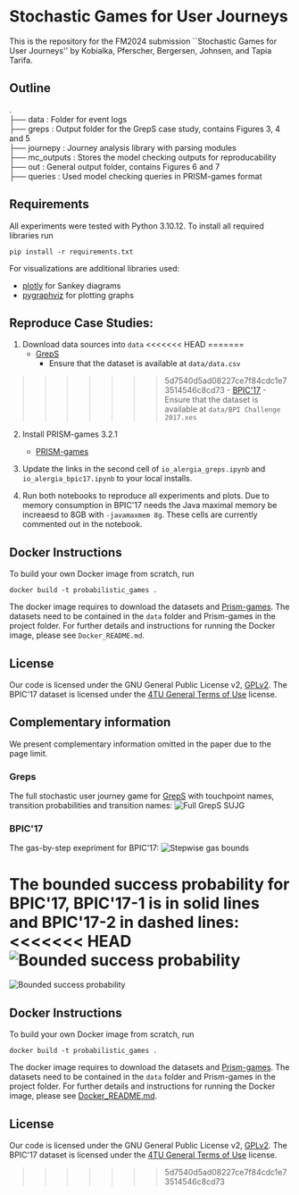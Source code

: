 # Stochastic Games for User Journeys
This is the repository for the FM2024 submission ``Stochastic Games for User Journeys'' by Kobialka, Pferscher, Bergersen, Johnsen, and Tapia Tarifa.

## Outline
.  
├── data : Folder for event logs  
├── greps : Output folder for the GrepS case study, contains Figures 3, 4 and 5  
├── journepy : Journey analysis library with parsing modules  
├── mc_outputs : Stores the model checking outputs for reproducability  
├── out : General output folder, contains Figures 6 and 7  
├── queries : Used model checking queries in PRISM-games format  


## Requirements
All experiments were tested with Python 3.10.12. To install all required libraries run
```
pip install -r requirements.txt
```
For visualizations are additional libraries used:
- [plotly](https://plotly.com/python/getting-started/) for Sankey diagrams
- [pygraphviz](https://pygraphviz.github.io/documentation/stable/install.html) for plotting graphs

## Reproduce Case Studies:

1. Download data sources into `data`
<<<<<<< HEAD
=======
    - [GrepS](https://zenodo.org/records/6962413/files/data.csv?download=1)
      - Ensure that the dataset is available at `data/data.csv`
>>>>>>> 5d7540d5ad08227ce7f84cdc1e73514546c8cd73
    - [BPIC'17](https://data.4tu.nl/articles/dataset/BPI_Challenge_2017/12696884)
      - Ensure that the dataset is available at `data/BPI Challenge 2017.xes`

2. Install PRISM-games 3.2.1
    - [PRISM-games](https://www.prismmodelchecker.org/games/download.php)

3. Update the links in the second cell of `io_alergia_greps.ipynb` and `io_alergia_bpic17.ipynb` to your local installs.

4. Run both notebooks to reproduce all experiments and plots.
   Due to memory consumption in BPIC'17 needs the Java maximal memory be increaesd to 8GB with `-javamaxmem 8g`. 
    These cells are currently commented out in the notebook.

## Docker Instructions
To build your own Docker image from scratch, run 
```
docker build -t probabilistic_games .
```
The docker image requires to download the datasets and [Prism-games](https://www.prismmodelchecker.org/dl/prism-games-3.2.1-src.tar.gz).
The datasets need to be contained in the `data` folder and Prism-games in the project folder.
For further details and instructions for running the Docker image, please see `Docker_README.md`.

## License
Our code is licensed under the GNU General Public License v2, [GPLv2](https://www.gnu.org/licenses/old-licenses/gpl-2.0.html).
The BPIC'17 dataset is licensed under the [4TU General Terms of Use](https://data.4tu.nl/articles/_/12721292/1) license.

## Complementary information
We present complementary information omitted in the paper due to the page limit.

### Greps 

The full stochastic user journey game for [GrepS](/greps/greps-example_environment_actions.png) with touchpoint names, transition probabilities and transition names:
![Full GrepS SUJG](/greps/greps-example_environment_actions.png)

### BPIC'17

The gas-by-step exepriment for BPIC'17:
![Stepwise gas bounds](/out/bpic_17_steps.png)

The bounded success probability for BPIC'17, BPIC'17-1 is in solid lines and BPIC'17-2 in dashed lines:
<<<<<<< HEAD
![Bounded success probability](/out/bpic_bounded.png)
=======
![Bounded success probability](/out/bpic_bounded.png)

## Docker Instructions
To build your own Docker image from scratch, run 
```
docker build -t probabilistic_games .
```
The docker image requires to download the datasets and [Prism-games](https://www.prismmodelchecker.org/dl/prism-games-3.2.1-src.tar.gz).
The datasets need to be contained in the `data` folder and Prism-games in the project folder.
For further details and instructions for running the Docker image, please see [Docker_README.md](Docker_README.md).

## License
Our code is licensed under the GNU General Public License v2, [GPLv2](https://www.gnu.org/licenses/old-licenses/gpl-2.0.html).
The BPIC'17 dataset is licensed under the [4TU General Terms of Use](https://data.4tu.nl/articles/_/12721292/1) license.
>>>>>>> 5d7540d5ad08227ce7f84cdc1e73514546c8cd73
